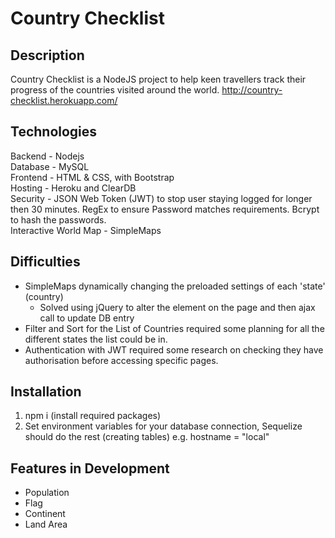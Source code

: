 # **Country Checklist**

## **Description**
Country Checklist is a NodeJS project to help keen travellers track their progress of the countries visited around the world.
http://country-checklist.herokuapp.com/

## **Technologies**
Backend - Nodejs
<br>
Database - MySQL
<br>
Frontend - HTML & CSS, with Bootstrap
<br>
Hosting - Heroku and ClearDB
<br>
Security - JSON Web Token (JWT) to stop user staying logged for longer then 30 minutes. RegEx to ensure Password matches requirements. Bcrypt to hash the passwords.
<br>
Interactive World Map - SimpleMaps

## **Difficulties**
 - SimpleMaps dynamically changing the preloaded settings of each 'state' (country)
    - Solved using jQuery to alter the element on the page and then ajax call to update DB entry
 - Filter and Sort for the List of Countries required some planning for all the different states the list could be in.
 - Authentication with JWT required some research on checking they have authorisation before accessing specific pages.

## **Installation**
 1. npm i (install required packages)
 2. Set environment variables for your database connection, Sequelize should do the rest (creating tables)
 e.g. hostname = "local"

## **Features in Development**
 - Population
 - Flag
 - Continent
 - Land Area